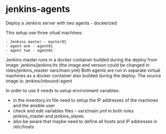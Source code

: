 # jenkins-agents
Deploy a Jenkins server with two agents - dockerized

This setup use three vitual machines:

    - Jenkins master - master01
    - agent one - agent01
    - agent two - agent02

Jenkins master runs in a docker container builded during the deploy from image: jenkins/jenkins:lts (the image and version could be changed in roles/jenkins_master vars/main.yml)
Both agents are run in separate virtual machines as a docker container also builded during the deploy. The source image is: jenkins/inbound-agent

In order to use it needs to setup environment variables:
- in the inventory.ini file need to setup the IP addresses of the machines and the ansible user
- check and edit variables files - vars/main.yml in both roles jenkins_master and jenkins_slaves
- also be aware that maybe need to define all hosts and IP addresses in /etc/hosts
